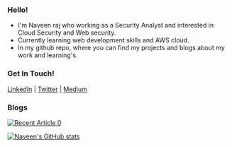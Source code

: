 ### Hello!

- I'm Naveen raj who working as a Security Analyst and interested in Cloud Security and Web security.
- Currently learning web development skills and AWS cloud.
- In my github repo, where you can find my projects and blogs about my work and learning's.

### Get In Touch!
[LinkedIn](https://www.linkedin.com/in/naveenrajx) | 
[Twitter](https://twitter.com/197naveen) |
[Medium](https://medium.com/@197naveen)

### Blogs

<a target="_blank" href="https://github-readme-medium-recent-article.vercel.app/medium/@197naveen/0"><img src="https://github-readme-medium-recent-article.vercel.app/medium/@197naveen/0" alt="Recent Article 0"> 
  
[![Naveen's GitHub stats](https://github-readme-stats-git-masterrstaa-rickstaa.vercel.app/api?username=197naveen)](https://github.com/anuraghazra/github-readme-stats)
